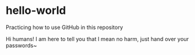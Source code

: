 # hello-world
Practicing how to use GitHub in this repository

Hi humans!
I am here to tell you that I mean no harm, just hand over your passwords~
